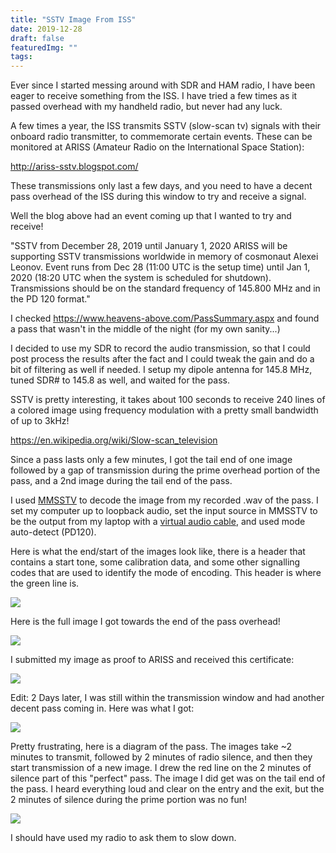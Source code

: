 ```yaml
---
title: "SSTV Image From ISS"
date: 2019-12-28
draft: false
featuredImg: ""
tags: 
---
```


Ever since I started messing around with SDR and HAM radio, I have been eager to receive something from the ISS. I have tried a few times as it passed overhead with my handheld radio, but never had any luck.

A few times a year, the ISS transmits SSTV (slow-scan tv) signals with their onboard radio transmitter, to commemorate certain events. These can be monitored at ARISS (Amateur Radio on the International Space Station):

http://ariss-sstv.blogspot.com/

These transmissions only last a few days, and you need to have a decent pass overhead of the ISS during this window to try and receive a signal.

Well the blog above had an event coming up that I wanted to try and receive!

"SSTV from December 28, 2019 until January 1, 2020
ARISS will be supporting SSTV transmissions worldwide in memory of cosmonaut Alexei Leonov. Event runs from Dec 28 (11:00 UTC is the setup time) until Jan 1, 2020 (18:20 UTC when the system is scheduled for shutdown). Transmissions should be on the standard frequency of 145.800 MHz and in the PD 120 format."

I checked https://www.heavens-above.com/PassSummary.aspx and found a pass that wasn't in the middle of the night (for my own sanity...)

I decided to use my SDR to record the audio transmission, so that I could post process the results after the fact and I could tweak the gain and do a bit of filtering as well if needed. I setup my dipole antenna for 145.8 MHz, tuned SDR# to 145.8 as well, and waited for the pass.

SSTV is pretty interesting, it takes about 100 seconds to receive 240 lines of a colored image using frequency modulation with a pretty small bandwidth of up to 3kHz!

https://en.wikipedia.org/wiki/Slow-scan_television

Since a pass lasts only a few minutes, I got the tail end of one image followed by a gap of transmission during the prime overhead portion of the pass, and a 2nd image during the tail end of the pass.

I used [MMSSTV](https://hamsoft.ca/pages/mmsstv.php) to decode the image from my recorded .wav of the pass. I set my computer up to loopback audio, set the input source in MMSSTV to be the output from my laptop with a [virtual audio cable](https://www.vb-audio.com/Cable/), and used mode auto-detect (PD120).

Here is what the end/start of the images look like, there is a header that contains a start tone, some calibration data, and some other signalling codes that are used to identify the mode of encoding. This header is where the green line is.

![](/sstv/startend.png)

Here is the full image I got towards the end of the pass overhead!

![](/sstv/full.png)

I submitted my image as proof to ARISS and received this certificate:

![](/sstv/award.png)

Edit:
2 Days later, I was still within the transmission window and had another decent pass coming in. Here was what I got:

![](/sstv/attempt_2.png)

Pretty frustrating, here is a diagram of the pass. The images take ~2 minutes to transmit, followed by 2 minutes of radio silence, and then they start transmission of a new image. I drew the red line on the 2 minutes of silence part of this "perfect" pass. The image I did get was on the tail end of the pass. I heard everything loud and clear on the entry and the exit, but the 2 minutes of silence during the prime portion was no fun!

![](/sstv/pass.png)

I should have used my radio to ask them to slow down.